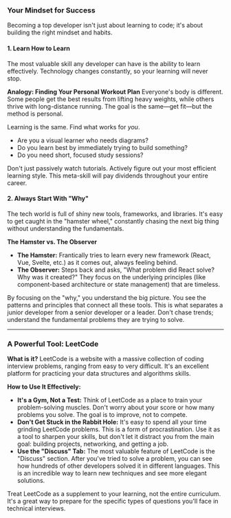 ### Your Mindset for Success

Becoming a top developer isn't just about learning to code; it's about building the right mindset and habits.

#### 1. Learn How to Learn

The most valuable skill any developer can have is the ability to learn effectively. Technology changes constantly, so your learning will never stop.

**Analogy: Finding Your Personal Workout Plan**
Everyone's body is different. Some people get the best results from lifting heavy weights, while others thrive with long-distance running. The goal is the same—get fit—but the method is personal.

Learning is the same. Find what works for *you*.
*   Are you a visual learner who needs diagrams?
*   Do you learn best by immediately trying to build something?
*   Do you need short, focused study sessions?

Don't just passively watch tutorials. Actively figure out your most efficient learning style. This meta-skill will pay dividends throughout your entire career.

#### 2. Always Start With "Why"

The tech world is full of shiny new tools, frameworks, and libraries. It's easy to get caught in the "hamster wheel," constantly chasing the next big thing without understanding the fundamentals.

**The Hamster vs. The Observer**
*   **The Hamster:** Frantically tries to learn every new framework (React, Vue, Svelte, etc.) as it comes out, always feeling behind.
*   **The Observer:** Steps back and asks, "What problem did React solve? Why was it created?" They focus on the underlying principles (like component-based architecture or state management) that are timeless.

By focusing on the "why," you understand the big picture. You see the patterns and principles that connect all these tools. This is what separates a junior developer from a senior developer or a leader. Don't chase trends; understand the fundamental problems they are trying to solve.

---

### A Powerful Tool: LeetCode

**What is it?**
LeetCode is a website with a massive collection of coding interview problems, ranging from easy to very difficult. It's an excellent platform for practicing your data structures and algorithms skills.

**How to Use It Effectively:**
*   **It's a Gym, Not a Test:** Think of LeetCode as a place to train your problem-solving muscles. Don't worry about your score or how many problems you solve. The goal is to improve, not to compete.
*   **Don't Get Stuck in the Rabbit Hole:** It's easy to spend all your time grinding LeetCode problems. This is a form of procrastination. Use it as a tool to sharpen your skills, but don't let it distract you from the main goal: building projects, networking, and getting a job.
*   **Use the "Discuss" Tab:** The most valuable feature of LeetCode is the "Discuss" section. After you've tried to solve a problem, you can see how hundreds of other developers solved it in different languages. This is an incredible way to learn new techniques and see more elegant solutions.

Treat LeetCode as a supplement to your learning, not the entire curriculum. It's a great way to prepare for the specific types of questions you'll face in technical interviews.
